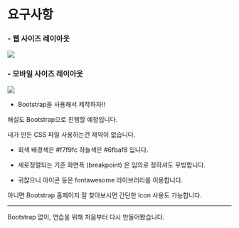 # 요구사항

### - 웹 사이즈 레이아웃
![](https://velog.velcdn.com/images/gil0127/post/396ffa99-48a0-4ccc-a4f5-70c352a24ee9/image.png)

### - 모바일 사이즈 레이아웃 <br>
![](https://velog.velcdn.com/images/gil0127/post/f93e6634-0277-4955-922a-07aa7fe49d7b/image.png)


-  Bootstrap을 사용해서 제작하자!!

해설도 Bootstrap으로 진행할 예정입니다.

내가 만든 CSS 파일 사용하는건 제약이 없습니다. 

 

 

- 회색 배경색은 #f7f9fc 하늘색은 #6fbaf8 입니다.

- 세로정렬되는 기준 화면폭 (breakpoint) 은 임의로 정하셔도 무방합니다.

- 귀찮으니 아이콘 등은 fontawesome 라이브러리를 이용합니다. 

아니면 Bootstrap 홈페이지 잘 찾아보시면 간단한 Icon 사용도 가능합니다.

----------------

Bootstrap 없이, 연습을 위해 처음부터 다시 만들어봤습니다.
